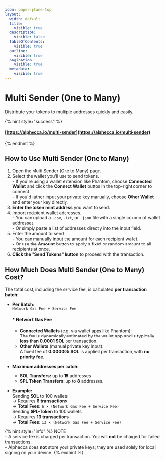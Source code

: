 ```yaml
---
icon: paper-plane-top
layout:
  width: default
  title:
    visible: true
  description:
    visible: false
  tableOfContents:
    visible: true
  outline:
    visible: true
  pagination:
    visible: true
  metadata:
    visible: true
---
```


# Multi Sender (One to Many)

Distribute your tokens to multiple addresses quickly and easily.

{% hint style="success" %}
#### [https://alphecca.io/multi-sender](https://alphecca.io/multi-sender)
{% endhint %}

## How to Use Multi Sender (One to Many)&#x20;

1. Open the Multi Sender (One to Many) page.
2. Select the wallet you’ll use to send tokens.\
   \- If you're using a wallet extension like Phantom, choose **Connected Wallet** and click the **Connect Wallet** button in the top-right corner to connect.\
   \- If you'd rather input your private key manually, choose **Other Wallet** and enter your key directly.
3. **Enter the token mint address** you want to send.
4. Import recipient wallet addresses.\
   \- You can upload a `.csv`, `.txt`, or `.json` file with a single column of wallet addresses.\
   \- Or simply paste a list of addresses directly into the input field.
5. Enter the amount to send\
   \- You can manually input the amount for each recipient wallet.\
   \- Or use the **Amount** button to apply a fixed or random amount to all recipients at once.
6. **Click the "Send Tokens" button** to proceed with the transaction.

## How Much Does Multi Sender (One to Many) Cost?

The total cost, including the service fee, is calculated **per transaction batch**:

*   **Per Batch:**\
    `Network Gas Fee + Service Fee`&#x20;

    #### &#x20;\* Network Gas Fee

    * **Connected Wallets** (e.g. via wallet apps like Phantom):\
      The fee is dynamically estimated by the wallet app and is typically **less than 0.0001 SOL** per transaction.
    * **Other Wallets** (manual private key input):\
      A fixed fee of **0.000005 SOL** is applied per transaction, with **no priority fee**.
* **Maximum addresses per batch:**
  * **SOL Transfers:** up to **18** addresses
  * **SPL Token Transfers:** up to **8** addresses.
* **Example:**\
  &#x20; Sending **SOL** to 100 wallets\
  &#x20;   → Requires **6 transactions**\
  &#x20;   → **Total Fees:** `6 × (Network Gas Fee + Service Fee)`\
  &#x20;Sending **SPL-Token** to 100 wallets\
  &#x20;   → Requires **13 transactions**\
  &#x20;   → **Total Fees:** `13 × (Network Gas Fee + Service Fee)`

{% hint style="info" %}
NOTE\
\-  A service fee is charged per transaction. You will **not** be charged for failed transactions.\
&#x20;\- Alphecca does **not** store your private keys; they are used solely for local signing on your device.
{% endhint %}
